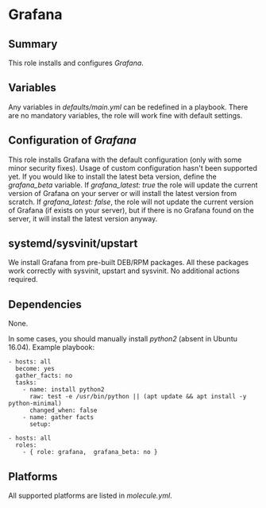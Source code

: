 # Grafana
## Summary
This role installs and configures _Grafana_.

## Variables
Any variables in _defaults/main.yml_ can be redefined in a playbook. There are no mandatory variables, the role will work fine with default settings.

## Configuration of _Grafana_
This role installs Grafana with the default configuration (only with some minor security fixes). Usage of custom configuration hasn't been supported yet.
If you would like to install the latest beta version, define the _grafana_beta_ variable. If _grafana_latest: true_ the role will update the current version of Grafana on your server or will install the latest version from scratch. If _grafana_latest: false_, the role will not update the current version of Grafana (if exists on your server), but if there is no Grafana found on the server, it will install the latest version anyway.

## systemd/sysvinit/upstart
We install Grafana from pre-built DEB/RPM packages. All these packages work correctly with sysvinit, upstart and sysvinit. No additional actions required.

## Dependencies
None.

In some cases, you should manually install _python2_ (absent in Ubuntu 16.04). Example playbook:
```
- hosts: all
  become: yes
  gather_facts: no
  tasks:
    - name: install python2
      raw: test -e /usr/bin/python || (apt update && apt install -y python-minimal)
      changed_when: false
    - name: gather facts
      setup:

- hosts: all
  roles:
    - { role: grafana,  grafana_beta: no }
```

## Platforms
All supported platforms are listed in _molecule.yml_.
